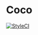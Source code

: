 # Coco

[![StyleCI](https://github.styleci.io/repos/227604628/shield?branch=master)](https://github.styleci.io/repos/227604628)
